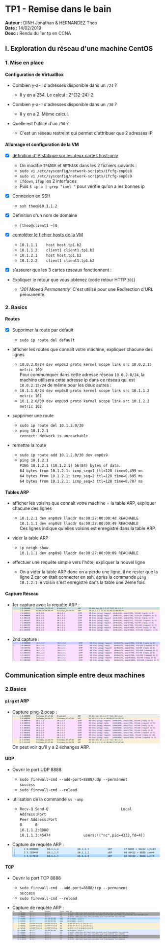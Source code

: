 # TP1 - Remise dans le bain

**Auteur :** DINH Jonathan & HERNANDEZ Theo <br />
**Date :** 14/02/2019 <br />
**Desc :** Rendu du 1er tp en CCNA

## I. Exploration du réseau d'une machine CentOS
### 1. Mise en place
#### Configuration de VirtualBox

- Combien y-a-il d'adresses disponible dans un `/24` ?

	- Il y en a 254. Le calcul : 2^(32-24)-2.
	
- Combien y-a-il d'adresses disponible dans un `/30` ?

	- Il y en a 2. Même calcul.
	
- Quelle est l'utilité d'un `/30` ?

	- C'est un réseau restreint qui permet d'attribuer que 2 adresses IP. 
	
#### Allumage et configuration de la VM

 - [x] [définition d'IP statique sur les deux cartes host-only](https://github.com/It4lik/B2-Reseau-2018/blob/master/cours/procedures.md#d%C3%A9finir-une-ip-statique)
 
	- On modifie `IPADDR` et `NETMASK` dans les 2 fichiers suivants :
	- `sudo vi /etc/sysconfig/network-scripts/ifcfg-enp0s8`
	- `sudo vi /etc/sysconfig/network-scripts/ifcfg-enp0s9`
	- `ifdown`, `ifup` les 2 interfaces
	- Puis `$ ip a | grep "inet "` pour vérifie qu'on a les bonnes ip
	
 - [x] Connexion en SSH
 
	 - `ssh theo@10.1.1.2`
	 
 - [x] Définition d'un nom de domaine
 
	 - `[theo@client1 ~]$`
	 
 - [x] [compléter le fichier hosts de la VM](https://github.com/It4lik/B2-Reseau-2018/blob/master/cours/procedures.md#editer-le-fichier-hosts)
 
	- `10.1.1.1    host host.tp1.b2`
	- `10.1.1.2    client1 client1.tp1.b2`
	- `10.1.2.1    host host.tp1.b2`
	- `10.1.2.2    client1 client1.tp1.b2`
	
 - [x] s'assurer que les 3 cartes réseaux fonctionnent :
 
- Expliquer le retour que vous obtenez (code retour HTTP `301`)

	- '_301 Moved Permanently_' C'est utilisé pour une Redirection d'URL permanente.
	
### 2. Basics
#### Routes

 - [x]  Supprimer la route par default
 
	 - `sudo ip route del default`
	 
- afficher les routes que connaît votre machine, expliquer chacune des lignes 

	- `10.0.2.0/24 dev enp0s3 proto kernel scope link src 10.0.2.15 metric 100`<br />
	Pour communiquer dans cette adresse réseau `10.0.2.0/24`, la machine utilisera cette adresse ip dans ce réseau qui est `10.0.2.15/24` de même pour les deux autres :
	- `10.1.1.0/24 dev enp0s8 proto kernel scope link src 10.1.1.2 metric 101`
	- `10.1.2.0/30 dev enp0s9 proto kernel scope link src 10.1.2.2 metric 102`
	
-  supprimer une route

	-  `sudo ip route del 10.1.2.0/30`
	- `ping 10.1.2.1`<br />
	`connect: Network is unreachable`
	
- remettre la route 

	- `sudo ip route add 10.1.2.0/30 dev enp0s9`
	- `ping 10.1.2.1`<br />
	`PING 10.1.2.1 (10.1.2.1) 56(84) bytes of data.`<br />
	`64 bytes from 10.1.2.1: icmp_seq=1 ttl=128 time=0.499 ms`<br />
	`64 bytes from 10.1.2.1: icmp_seq=2 ttl=128 time=0.695 ms`<br />
	`64 bytes from 10.1.2.1: icmp_seq=3 ttl=128 time=0.707 ms`
	
#### Tables ARP

- afficher les voisins que connaît votre machine = la table ARP, expliquer chacune des lignes

	- `10.1.2.1 dev enp0s9 lladdr 0a:00:27:00:00:4d REACHABLE`<br />
    	`10.1.1.1 dev enp0s8 lladdr 0a:00:27:00:00:49 REACHABLE` <br />
    	Ces lignes indique qu'elles voisins est enregistré dans la table ARP.
	
- vider la table ARP

	- `ip neigh show`<br />
	`10.1.1.1 dev enp0s8 lladdr 0a:00:27:00:00:09 REACHABLE`

- effectuer une requête simple vers l'hôte, expliquer la nouvel ligne

	- On a vider la table ARP donc on a perdu une ligne, il ne rester que la ligne 2 car on était connecter en ssh, après la commande `ping 10.1.2.1` le voisin s'est enregistré dans la table une 2ème fois.
	
#### Capture Réseau

- 1er capture avec la requête ARP :
![Screenshot_1](https://github.com/KyoshinSan/B2-CCNA/blob/master/tp/1/Screenshot_1.png?raw=true)

- 2nd capture :
![Screenshot_2](https://github.com/KyoshinSan/B2-CCNA/blob/master/tp/1/Screenshot_2.png?raw=true)

## Communication simple entre deux machines

### 2.Basics

#### `ping` et ARP

- Capture ping-2.pcap :
![Screenshot_3](https://github.com/KyoshinSan/B2-CCNA/blob/master/tp/1/Screenshot_3.png?raw=true)
On peut voir qu'il y a 2 échanges ARP.

#### UDP

- Ouvrir le port UDP 8888
	- `sudo firewall-cmd --add-port=8888/udp --permanent`<br />
	`success`
	- `sudo firewall-cmd --reload`

- utilisation de la commande `ss -unp`
	- `Recv-Q Send-Q                                 Local Address:Port                                                Peer Address:Port`<br />
	`0      0                                           10.1.1.2:8888                                                    10.1.1.3:45474               users:(("nc",pid=4333,fd=4))`

- Capture de requête ARP :
![Screenshot_4](https://github.com/KyoshinSan/B2-CCNA/blob/master/tp/1/Screenshot_4.png?raw=true)

#### TCP

- Ouvrir le port TCP 8888
	- `sudo firewall-cmd --add-port=8888/tcp --permanent`<br />
	`success`
	- `sudo firewall-cmd --reload`

- Capture de requête ARP :
![Screenshot_5](https://github.com/KyoshinSan/B2-CCNA/blob/master/tp/1/Screenshot_5.png?raw=true)
